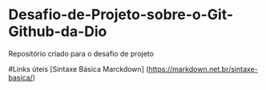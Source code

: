 # Desafio-de-Projeto-sobre-o-Git-Github-da-Dio
Repositório criado para o desafio de projeto

#Links úteis
[Sintaxe Básica Marckdown] (https://markdown.net.br/sintaxe-basica/)
